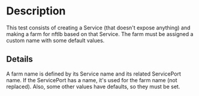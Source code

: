 # Description

This test consists of creating a Service (that doesn't expose anything) and making a farm for nftlb based on that Service. The farm must be assigned a custom name with some default values.

## Details

A farm name is defined by its Service name and its related ServicePort name. If the ServicePort has a name, it's used for the farm name (not replaced). Also, some other values have defaults, so they must be set.
